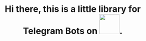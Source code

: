 <h1 align="center"> Hi there, this is a little library for Telegram Bots on <img height="64" width="64" src="https://unpkg.com/simple-icons@v10/icons/dotnet.svg" />.</h1>

